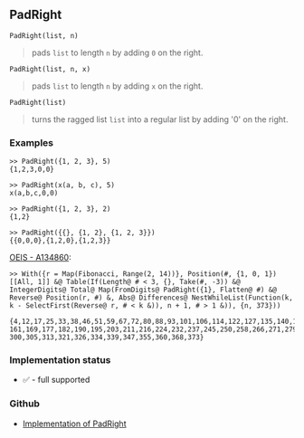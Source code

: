 ## PadRight

```
PadRight(list, n)
```

> pads `list` to length `n` by adding `0` on the right. 

```
PadRight(list, n, x)
```

> pads `list` to length `n` by adding `x` on the right. 

```
PadRight(list)
```

> turns the ragged list `list` into a regular list by adding '0' on the right. 
 
### Examples 

```
>> PadRight({1, 2, 3}, 5)    
{1,2,3,0,0}    

>> PadRight(x(a, b, c), 5)    
x(a,b,c,0,0)  

>> PadRight({1, 2, 3}, 2)    
{1,2}   

>> PadRight({{}, {1, 2}, {1, 2, 3}})    
{{0,0,0},{1,2,0},{1,2,3}}
```

[OEIS - A134860](https://oeis.org/A134860):

```
>> With({r = Map(Fibonacci, Range(2, 14))}, Position(#, {1, 0, 1})[[All, 1]] &@ Table(If(Length@ # < 3, {}, Take(#, -3)) &@ IntegerDigits@ Total@ Map(FromDigits@ PadRight({1}, Flatten@ #) &@ Reverse@ Position(r, #) &, Abs@ Differences@ NestWhileList(Function(k, k - SelectFirst(Reverse@ r, # < k &)), n + 1, # > 1 &)), {n, 373}))

{4,12,17,25,33,38,46,51,59,67,72,80,88,93,101,106,114,122,127,135,140,148,156,
161,169,177,182,190,195,203,211,216,224,232,237,245,250,258,266,271,279,284,292,
300,305,313,321,326,334,339,347,355,360,368,373}
```






### Implementation status

* &#x2705; - full supported

### Github

* [Implementation of PadRight](https://github.com/axkr/symja_android_library/blob/master/symja_android_library/matheclipse-core/src/main/java/org/matheclipse/core/builtin/ListFunctions.java#L4808) 
